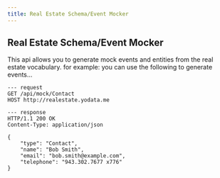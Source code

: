 ```yaml
---
title: Real Estate Schema/Event Mocker
---
```


## Real Estate Schema/Event Mocker

This api allows you to generate mock events and entities from the real estate vocabulary.
for example: you can use the following to generate events...

```http
--- request
GET /api/mock/Contact
HOST http://realestate.yodata.me

--- response
HTTP/1.1 200 OK
Content-Type: application/json

{
    "type": "Contact",
    "name": "Bob Smith",
    "email": "bob.smith@example.com",
    "telephone": "943.302.7677 x776"
}
```
